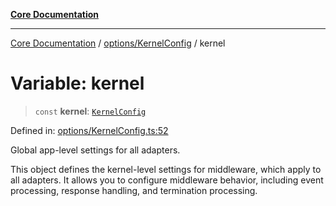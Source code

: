 [**Core Documentation**](../../../README.md)

***

[Core Documentation](../../../README.md) / [options/KernelConfig](../README.md) / kernel

# Variable: kernel

> `const` **kernel**: [`KernelConfig`](../interfaces/KernelConfig.md)

Defined in: [options/KernelConfig.ts:52](https://github.com/stonemjs/core/blob/65c9e07f9d264b07f6e4091fcc29046b5ca8ea45/src/options/KernelConfig.ts#L52)

Global app-level settings for all adapters.

This object defines the kernel-level settings for middleware, which apply to all adapters.
It allows you to configure middleware behavior, including event processing, response handling,
and termination processing.

